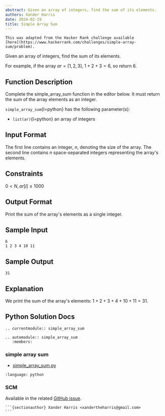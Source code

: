 ```yaml
---
abstract: Given an array of integers, find the sum of its elements.
authors: Xander Harris
date: 2024-02-19
title: Simple Array Sum
---
```


```{note}
This was adapted from the Hacker Rank challenge available
[here](https://www.hackerrank.com/challenges/simple-array-sum/problem).
```

Given an array of integers, find the sum of its elements.

For example, if the array $ar = [1,2,3]$, $1 + 2 + 3 = 6$, so return $6$.

## Function Description

Complete the simple_array_sum function in the editor below. It must return
the sum of the array elements as an integer.

`simple_array_sum`{l=python} has the following parameter(s):

- `list(ar)`{l=python} an array of integers

## Input Format

The first line contains an integer, $n$, denoting the size of the array.
The second line contains $n$ space-separated integers representing the array's
elements.

## Constraints

$0<N,ar[i]\le1000$

## Output Format

Print the sum of the array's elements as a single integer.

## Sample Input

```{code-block} shell
6
1 2 3 4 10 11
```

## Sample Output

```{code-block} shell
31
```

## Explanation

We print the sum of the array's elements: $1 + 2 + 3 + 4 + 10 + 11 = 31$.

## Python Solution Docs

```{eval-rst}
.. currentmodule:: simple_array_sum

.. automodule:: simple_array_sum
   :members:
```

### simple array sum

- [simple_array_sum.py](simple_array_sum.py)

```{literalinclude} simple_array_sum.py
:language: python
```

### SCM

Available in the related
[GitHub issue](https://github.com/edwardtheharris/hacker-rank/issues/6).

````{figure} /_static/img/simple_array_sum/solved.jpeg
```{sectionauthor} Xander Harris <xandertheharris@gmail.com>
```
````
